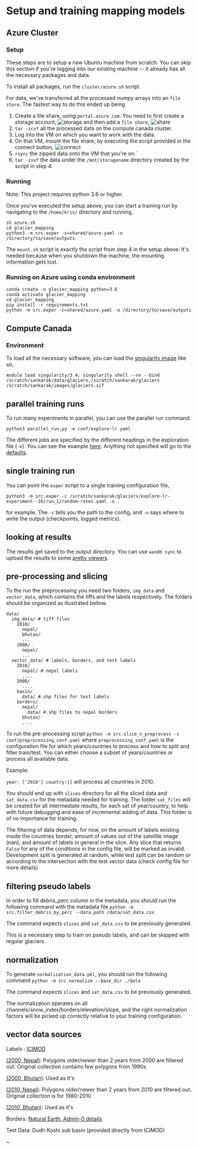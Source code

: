 # Setup and training mapping models

## Azure Cluster

### Setup

These steps are to setup a new Ubuntu machine from scratch. You can skip this
section if you're logging into our existing machine -- it already has all the
necessary packages and data.

To install all packages, run the `cluster/azure.sh` script.

For data, we've transferred all the processed numpy arrays into an `file
store`. The fastest way to do this ended up being 

1. Create a file share, using `portal.azure.com`. You need to first create a
   storage account,
   ![storage](https://drive.google.com/uc?id=1wo7F_1mD4ueLbxOt_s5_Mc0s-YhCyBmD)
   and then add a `file share`,
   ![share](https://drive.google.com/uc?id=1bJ95Lg13FjXLvGWrwZm-0xbdNJQVfbb1)
2. `tar -zcvf` all the processed data on the compute canada cluster.
3. Log into the VM on which you want to work with the data.
4. On that VM, mount the file share, by executing the script provided in the
   connect button,
![connect](https://drive.google.com/uc?id=1tcOZFKqeW6UIOA2HHa1xbampIlx9s7Da)
5. `rsync` the zipped data onto the VM that you're on.`
6. `tar -zxvf` the data under the `/mnt/storagename` directory created by the
   script in step 4.

### Running  
Note: This project requires python 3.6 or higher.

Once you've executed the setup above, you can start a training run by navigating
to the `/home/kris/` directory and running,

```
sh azure.sh
cd glacier_mapping
python3 -m src.exper -c=shared/azure.yaml -o /directory/to/save/outputs
```

The `mount.sh` script is exactly the script from step 4 in the setup above. It's
needed because when you shutdown the machine, the mounting information gets
lost.

### Running on Azure using conda environment
```
conda create -n glacier_mapping python=3.6
conda activate glacier_mapping
cd glacier_mapping
pip install -r requirements.txt
python -m src.exper -c=shared/azure.yaml -o /directory/to/save/outputs
```


## Compute Canada

### Environment

To load all the necessary software, you can load the [singularity
image](https://drive.google.com/open?id=1Dbd1Wae_Jf6BdhV2LkMaGjO8MwK5Lw4r) like
so,

```
module load singularity/3.4; singularity shell --nv --bind /scratch/sankarak/data/glaciers,/scratch/sankarak/glaciers /scratch/sankarak/images/glaciers.sif
```

## parallel training runs

To run many experiments in parallel, you can use the parallel run command. 

```
python3 parallel_run.py -e conf/explore-lr.yaml
```

The different jobs are specified by the different headings in the exploration
file (`-e`). You can see the example
[here](https://github.com/Sh-imaa/glacier_mapping/blob/master/conf/explore-lr.yaml).
Anything not specified will go to the
[defaults](https://github.com/Sh-imaa/glacier_mapping/blob/master/shared/defaults.yaml).

## single training run

You can point the `exper` script to a single training configuration file,

```
python3 -m src.exper -c /scratch/sankarak/glaciers/explore-lr-experiment--16/run_1/random-rates.yaml -o .
```

for example. The `-c` tells you the path to the config, and `-o` says where to write the output (checkpoints, logged metrics).

## looking at results

The results get saved to the output directory. You can use `wandb sync` to upload the results to some [pretty viewers](https://app.wandb.ai/krisrs1128/glacier_mapping/runs/rsii7qj6?workspace=default).

## pre-processing and slicing
To the run the preprocessing you need two folders, `img_data` and `vector_data`, which contains the tiffs and the labels respectively. The folders should be organized as illustrated bellow. 
```
data/
  img_data/ # tiff files
    2010/
      nepal/
      bhutan/
      ...
    2000/
      nepal/
      ...
  vector_data/ # labels, borders, and test labels
    2010/
      nepal/ # nepal labels
      ....
    2000/
      ....
    basin/
      data/ #.shp files for test labels
    borders/
      nepal/
        data/ #.shp files to nepal borders
      bhutan/
      ....
```
To run the pre-processing script
`python -m src.slice_n_preprocess -c conf/preprocessing_conf.yaml`
where `preprocessing_conf.yaml` is the configuration file for which years/countries to process and how to split and filter train/test. You can either choose a subset of years/countries or process all available data.

Example:

`year: ['2010'] country:[]`
will process all countries in 2010.

You should end up with `slices` directory for all the sliced data and `sat_data.csv` for the metadata needed for training. The folder `sat_files` will be created for all intermediate results, for each set of year/country,  to help with future debugging and ease of incremental adding of data. This folder is of no importance for training.

The filtering of data depends, for now, on the amount of labels existing inside the countries border, amount of values out of the satellite image (nan), and amount of labels in general in the slice. Any slice that returns `False` for any of the conditions in the config file, will be marked as invalid. Development split is generated at random, while test split can be random or according to the intersection with the test vector data (check config file for more details)  

## filtering pseudo labels
In order to fill debris_perc column in the metadata, you should run the following command with the metadata file 
`python -m src.filter_debris_by_perc --data_path /data/sat_data.csv` 

The command expects `slices` and `sat_data.csv` to be previously generated.

This is a necessary step to train on pseudo labels, and can be skipped with regular glaciers.

## normalization
To generate `normalization_data.pkl`, you should run the following command
`python -m src.normalize --base_dir ./data`

The command expects `slices` and `sat_data.csv` to be previously generated.

The normalization operates on all channels/snow_index/borders/elevation/slope, and the right normalization factors will be picked up correctly relative to your training configuration.


## vector data sources
Labels : [ICIMOD](http://www.icimod.org/)

[(2000, Nepal)]([http://rds.icimod.org/Home/DataDetail?metadataId=9351&searchlist=True]
(http://rds.icimod.org/Home/DataDetail?metadataId=9351&searchlist=True)): Polygons older/newer than 2 years from 2000 are filtered out. Original collection contains few polygons from 1990s

[(2000, Bhutan)]([http://rds.icimod.org/Home/DataDetail?metadataId=9357&searchlist=True](http://rds.icimod.org/Home/DataDetail?metadataId=9357&searchlist=True)): Used as it's

[(2010, Nepal)]([http://rds.icimod.org/Home/DataDetail?metadataId=9348&searchlist=True](http://rds.icimod.org/Home/DataDetail?metadataId=9348&searchlist=True)): Polygons older/newer than 2 years from 2010 are filtered out. Original collection is for 1980-2010

[(2010, Bhutan)]([http://rds.icimod.org/Home/DataDetail?metadataId=9358&searchlist=True](http://rds.icimod.org/Home/DataDetail?metadataId=9358&searchlist=True)): Used as it's

Borders:
[Natural Earth: Admin-0 details]([http://www.naturalearthdata.com/downloads/10m-cultural-vectors/](http://www.naturalearthdata.com/downloads/10m-cultural-vectors/))

Test Data: 
Dudh Koshi sub basin (provided directly from ICIMOD)



~
